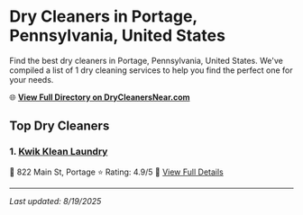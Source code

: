 # Dry Cleaners in Portage, Pennsylvania, United States

Find the best dry cleaners in Portage, Pennsylvania, United States. We've compiled a list of 1 dry cleaning services to help you find the perfect one for your needs.

🌐 **[View Full Directory on DryCleanersNear.com](https://drycleanersnear.com/city/US/Pennsylvania/Portage)**

## Top Dry Cleaners

### 1. [Kwik Klean Laundry](https://drycleanersnear.com/dryCleaner/6886d9aac1603fb16966f94b/kwik-klean-laundry)
📍 822 Main St, Portage
⭐ Rating: 4.9/5
🔗 [View Full Details](https://drycleanersnear.com/dryCleaner/6886d9aac1603fb16966f94b/kwik-klean-laundry)


---

*Last updated: 8/19/2025*
